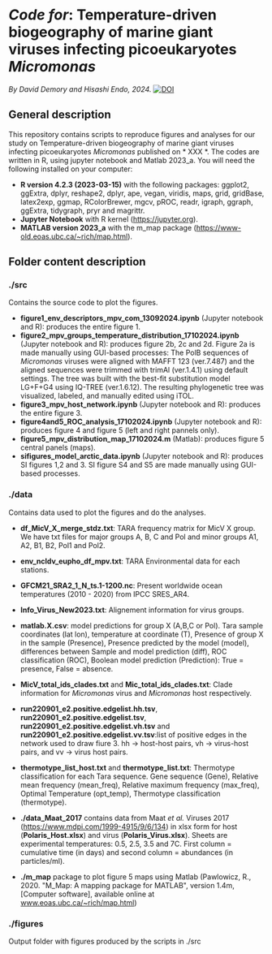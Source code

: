 # _Code for_: Temperature-driven biogeography of marine giant viruses infecting picoeukaryotes _Micromonas_
_By David Demory and Hisashi Endo, 2024._ 
[![DOI](https://zenodo.org/badge/DOI/10.5281/zenodo.14411152.svg)](https://doi.org/10.5281/zenodo.14411152)

## General description
 This repository contains scripts to reproduce figures and analyses for our study on Temperature-driven biogeography of marine giant viruses infecting picoeukaryotes _Micromonas_ published on * XXX *.
 The codes are written in R, using jupyter notebook and Matlab 2023_a. You will need the following installed on your computer:
 - **R version 4.2.3 (2023-03-15)** with the following packages: ggplot2, ggExtra, dplyr, reshape2, dplyr, ape, vegan, viridis, maps, grid, gridBase, latex2exp, ggmap, RColorBrewer, mgcv, pROC, readr, igraph, ggraph, ggExtra, tidygraph, pryr and magrittr.
 - **Jupyter Notebook** with R kernel (https://jupyter.org).
 - **MATLAB version 2023_a** with the m_map package (https://www-old.eoas.ubc.ca/~rich/map.html).
 
## Folder content description

### ./src
Contains the source code to plot the figures.
- **figure1_env_descriptors_mpv_com_13092024.ipynb** (Jupyter notebook and R): produces the entire figure 1.
- **figure2_mpv_groups_temperature_distribution_17102024.ipynb** (Jupyter notebook and R): produces figure 2b, 2c and 2d. Figure 2a is made manually using GUI-based processes: The PolB sequences of _Micromonas_ viruses were aligned with MAFFT 123 (ver.7.487) and the aligned sequences were trimmed with trimAl (ver.1.4.1) using default settings. The tree was built with the best-fit substitution model LG+F+G4 using IQ-TREE (ver.1.6.12). The resulting phylogenetic tree was visualized, labeled, and manually edited using iTOL. 
- **figure3_mpv_host_network.ipynb**  (Jupyter notebook and R): produces the entire figure 3.
- **figure4and5_ROC_analysis_17102024.ipynb** (Jupyter notebook and R): produces figure 4 and figure 5 (left and right pannels only).
- **figure5_mpv_distribution_map_17102024.m** (Matlab): produces figure 5 central panels (maps).
- **sifigures_model_arctic_data.ipynb** (Jupyter notebook and R): produces SI figures 1,2 and 3. SI figure S4 and S5 are made manually using GUI-based processes.

### ./data
Contains data used to plot the figures and do the analyses.
- **df_MicV_X_merge_stdz.txt**: TARA frequency matrix for MicV X group. We have txt files for major groups A, B, C and Pol and minor groups A1, A2, B1, B2, Pol1 and Pol2.
- **env_ncldv_eupho_df_mpv.txt**: TARA Environmental data for each stations.
- **GFCM21_SRA2_1_N_ts.1-1200.nc**: Present worldwide ocean temperatures (2010 - 2020) from IPCC SRES_AR4. 
- **Info_Virus_New2023.txt**: Alignement information for virus groups.
- **matlab.X.csv**: model predictions for group X (A,B,C or Pol). Tara sample coordinates (lat	lon), temperature at coordinate	(T), Presence of group X in the sample (Presence), Presence predicted by the model	(model), differences between Sample and model prediction (diff), ROC classification	(ROC), Boolean model prediction	(Prediction): True = presence, False = absence. 
- **MicV_total_ids_clades.txt** and **Mic_total_ids_clades.txt**: Clade information for _Micromonas_ virus and _Micromonas_ host respectively.
- **run220901_e2.positive.edgelist.hh.tsv**, **run220901_e2.positive.edgelist.tsv**, **run220901_e2.positive.edgelist.vh.tsv** and **run220901_e2.positive.edgelist.vv.tsv**:list of positive edges in the network used to draw fiure 3. hh -> host-host pairs, vh -> virus-host pairs, and vv -> virus host pairs.
- **thermotype_list_host.txt** and **thermotype_list.txt**: Thermotype classification for each Tara sequence. Gene sequence (Gene), Relative mean frequency (mean_freq), Relative maximum frequency (max_freq), Optimal Temperature (opt_temp), Thermotype classification (thermotype).
  
- **./data_Maat_2017** contains data from Maat _et al._ Viruses 2017 (https://www.mdpi.com/1999-4915/9/6/134) in xlsx form for host (**Polaris_Host.xlsx**) and virus (**Polaris_Virus.xlsx**). Sheets are experimental temperatures: 0.5, 2.5, 3.5 and 7C. First column = cumulative time (in days) and second column = abundances (in particles/ml).
- **./m_map** package to plot figure 5 maps using Matlab (Pawlowicz, R., 2020. "M_Map: A mapping package for MATLAB", version 1.4m, [Computer software], available online at www.eoas.ubc.ca/~rich/map.html)

### ./figures
Output folder with figures produced by the scripts in ./src
